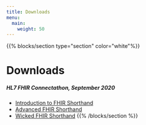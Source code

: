 ```yaml
---
title: Downloads
menu:
  main:
    weight: 50
---
```


{{% blocks/section type="section" color="white"%}}
# Downloads
##### HL7 FHIR Connectathon, September 2020
* <a href="sept-2020-fsh-tutorial-part-1.pptx">Introduction to FHIR Shorthand</a>
* <a href="sept-2020-fsh-tutorial-part-2.pptx">Advanced FHIR Shorthand</a>
* <a href="sept-2020-fsh-tutorial-part-3.pptx">Wicked FHIR Shorthand</a>
{{% /blocks/section %}}


